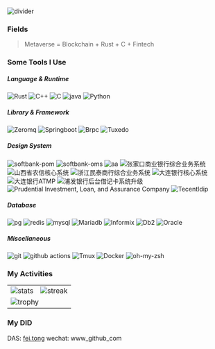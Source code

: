 <p align="center">
  <img src="https://readme-typing-svg.herokuapp.com?center=true&lines=Fly+to+the+Rust" alt="">
</p>

<img src="https://user-images.githubusercontent.com/73097560/115834477-dbab4500-a447-11eb-908a-139a6edaec5c.gif" alt="divider">

### Fields

> Metaverse = Blockchain + Rust + C + Fintech

### Some Tools I Use

<h5>Language & Runtime</h5>
<p>
  <img alt="Rust" src="https://img.shields.io/badge/-Rust-007ACC?style=flat-square&logo=Rust&logoColor=white" />
  <img alt="C++" src="https://img.shields.io/badge/-C++-4e2a8e?style=flat-square&logo=C++&logoColor=white" />
  <img alt="C" src="https://img.shields.io/badge/-C-7fd5ea?style=flat-square&logo=C&logoColor=white" />
  <img alt="java" src="https://img.shields.io/badge/-java-3776AB?style=flat-square&logo=java&logoColor=white" />
  <img alt="Python" src="https://img.shields.io/badge/-Python-45b8d8?style=flat-square&logo=Python&logoColor=white" />
</p>

<h5>Library & Framework</h5>
<p>
  <img alt="Zeromq" src="https://img.shields.io/badge/-Zeromq-45b8d8?style=flat-square&logo=zeromq&logoColor=white" />
  <img alt="Springboot" src="https://img.shields.io/badge/-springboot-0070f3?style=flat-square&logo=springboot&logoColor=white" />
  <img alt="Brpc" src="https://img.shields.io/badge/-Brpc-45b8d8?style=flat-square&logo=brpc&logoColor=white" />
  <img alt="Tuxedo" src="https://img.shields.io/badge/-Tuxedo-7fd5ea?style=flat-square&logo=Tuxedo&logoColor=white" />
</p>
<h5>Design System</h5>
<p>
  <img alt="softbank-pom" src="https://img.shields.io/badge/-softbankPom-0081cb?style=flat-square&logo=softbankPom&logoColor=white" />
  <img alt="softbank-oms" src="https://img.shields.io/badge/-softbankOms-757575?style=flat-square&logo=softbankOms&logoColor=white" />
  <img alt="aa" src="https://img.shields.io/badge/-aaa-1bb91f?style=flat-square&logo=吕梁农信核心系统&logoColor=white" />
  <img alt="张家口商业银行综合业务系统" src="https://img.shields.io/badge/-张家口商业银行综合业务系统-c5d928?style=flat-square&logo=张家口商业银行综合业务系统&logoColor=white" />
  <img alt="山西省农信核心系统" src="https://img.shields.io/badge/-山西省农信核心系统-45b8d8?style=flat-square&logo=山西省农信核心系统&logoColor=white" />
  <img alt="浙江民泰商行综合业务系统" src="https://img.shields.io/badge/-浙江民泰商行综合业务系统-0070f3?style=flat-square&logo=浙江民泰商行综合业务系统&logoColor=white" />
  <img alt="大连银行核心系统" src="https://img.shields.io/badge/-大连银行核心系统-45b8d8?style=flat-square&logo=大连银行核心系统&logoColor=white" />
  <img alt="大连银行ATMP" src="https://img.shields.io/badge/-大连银行ATMP-007ACC?style=flat-square&logo=大连银行ATMP&logoColor=white" />
  <img alt="浦发银行后台借记卡系统升级" src="https://img.shields.io/badge/-浦发银行后台借记卡系统升级-4e2a8e?style=flat-square&logo=浦发银行后台借记卡系统升级&logoColor=white" />
  <img alt="Prudential Investment, Loan, and Assurance Company" src="https://img.shields.io/badge/-Prudential-7fd5ea?style=flat-square&logo=Prudential&logoColor=white" />
  <img alt="TecentIdip" src="https://img.shields.io/badge/-TecentIdip-1bb91f?style=flat-square&logo=TecentIdip&logoColor=white" />
</p>

<h5>Database</h5>
<p>
  <img alt="pg" src="https://img.shields.io/badge/-PostgreSQL-4169e1?style=flat-square&logo=postgresql&logoColor=white" />
  <img alt="redis" src="https://img.shields.io/badge/-Redis-47a248?style=flat-square&logo=redis&logoColor=white" />
  <img alt="mysql" src="https://img.shields.io/badge/-Mysql-003B57?style=flat-square&logo=mysql&logoColor=white" />
  <img alt="Mariadb" src="https://img.shields.io/badge/-Mariadb-003B57?style=flat-square&logo=Mariadb&logoColor=white" />
  <img alt="Informix" src="https://img.shields.io/badge/-Informix-4e2a8e?style=flat-square&logo=Informix&logoColor=white" />
  <img alt="Db2" src="https://img.shields.io/badge/-Db2-1bb91f?style=flat-square&logo=db2&logoColor=white" />
  <img alt="Oracle" src="https://img.shields.io/badge/-Oracle-c5d928?style=flat-square&logo=Oracle&logoColor=white" />
</p>
<h5>Miscellaneous</h5>
<p>
  <img alt="git" src="https://img.shields.io/badge/-Git-F05032?style=flat-square&logo=git&logoColor=white" />
  <img alt="github actions"
    src="https://img.shields.io/badge/-Github_Actions-2088FF?style=flat-square&logo=github-actions&logoColor=white"
  <img alt="Docker" src="https://img.shields.io/badge/-Docker-46a2f1?style=flat-square&logo=docker&logoColor=white" />
  <img alt="Tmux" src="https://img.shields.io/badge/-Tmux-1bb91f?style=flat-square&logo=tmux&logoColor=white" />
   <img alt="Docker" src="https://img.shields.io/badge/-Docker-4169e1?style=flat-square&logo=Docker&logoColor=white" />
  <img alt="oh-my-zsh" src="https://img.shields.io/badge/-oh_my_zsh-c5d928?style=flat-square&logo=oh-my-zsh&logoColor=white" />
</p>

### My Activities

<table>
<tbody>
  <tr>
    <td>
      <img src="https://github-readme-stats.vercel.app/api?username=tongpipi&count_private=true&show_icons=true&theme=radical" alt="stats">
    </td>
    <td>
      <img src="https://github-readme-streak-stats.herokuapp.com?user=tongpipi&theme=radical&hide_border=true" alt="streak">
    </td>
  </tr>
  <tr>
    <td colspan="2">
      <img src="https://github-profile-trophy.vercel.app/?username=tongpipi&theme=radical&row=1" alt="trophy">
    </td>
  </tr>
</tbody>
</table>

### My DID
DAS: [fei.tong](https://fei.tong/)
wechat: www_github_com
